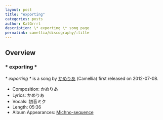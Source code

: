 ```yaml
---
layout: post
title: "exporting"
categories: posts
author: KatGrrrl
description: \* exporting \* song page
permalink: camellia/discography/:title
---
```


## Overview

### \* exporting \*

*\* exporting \** is a song by [かめりあ](/camellia) (Camellia) first released on 2012-07-08.

* Composition: かめりあ
* Lyrics: かめりあ
* Vocals: 初音ミク
* Length: 05:36
* Album Appearances: [Michno-sequence](/camellia/albums/Michno-sequence)
